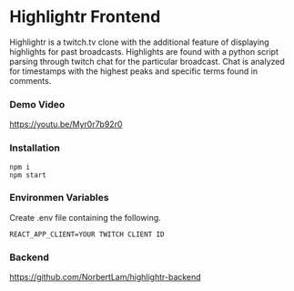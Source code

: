 # Highlightr Frontend
Highlightr is a twitch.tv clone with the additional feature of displaying highlights for past broadcasts. Highlights are found with a python script parsing through twitch chat for the particular broadcast. Chat is analyzed for timestamps with the highest peaks and specific terms found in comments.

### Demo Video
https://youtu.be/Myr0r7b92r0

### Installation
```
npm i
npm start
```

### Environmen Variables
Create .env file containing the following.
```
REACT_APP_CLIENT=YOUR TWITCH CLIENT ID
```

### Backend
https://github.com/NorbertLam/highlightr-backend
